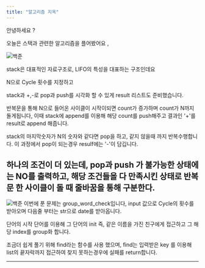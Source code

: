 ```yaml
---
title: "알고리즘 지옥"
---
```


안녕하세요 ?

오늘은 스택과 관련한 알고리즘을 플어봤어요 ,

![백준](https://www.acmicpc.net/problem/1874)

stack은 대표적인 자료구조로, LIFO의 특성을 대표하는 구조인데요

N으로 Cycle 횟수를 지정하고

stack과 +,-로 pop과 push를 시각화 할 수 있게 result 리스트도 준비했습니다.

반복문을 통해 N으로 들어온 사이클이 시작이되면
count가 증가하며 count가 N까지 돌게됩니다, 이때 stack에
append를 이용해 해당 count를 push해주고
결과인 '+'를 result로 append 해줍니다.

stack의 마지막숫자가 N의 숫자와 같다면 pop을 하고, 같지 않을때 까지 반복수행합니다. 이 과정에서
pop이 되는경우 resulf에는 '-'이 담깁니다.

하나의 조건이 더 있는데, pop과 push 가 불가능한 상태에는 NO를 출력하고, 해당 조건들을 다 만족시킨
상태로 반복문 한 사이클이 돌 때 줄바꿈을 통해 구분한다.
---
![백준](https://www.acmicpc.net/problem/1316)
이번에 푼 문제는 group_word_check입니다,
input 값으로 Cycle의 횟수를 받아오며 다음줄 부터는 str으로 date를 받아옵니다.

단어의 시작 단어를 이용해 그 단어의 init 즉, 같은 이름을 가진 친구에게 접근하고 그 해당 index를 group화 합니다.

조금더 쉽게 풀기 위해 find라는 함수를 사용 했으며, find는 입력받은 key 를 이용해 list의 끝자락까지 접근하여
찾지 못하는경우에 실패를 return합니다.

---
